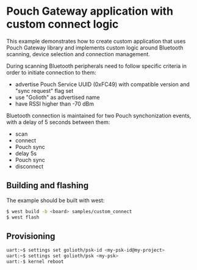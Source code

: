 # Pouch Gateway application with custom connect logic

This example demonstrates how to create custom application that uses
Pouch Gateway library and implements custom logic around Bluetooth
scanning, device selection and connection management.

During scanning Bluetooth peripherals need to follow specific criteria
in order to initiate connection to them:
- advertise Pouch Service UUID (0xFC49) with compatible version and
  "sync request" flag set
- use "Golioth" as advertised name
- have RSSI higher than -70 dBm

Bluetooth connection is maintained for two Pouch synchonization events,
with a delay of 5 seconds between them:
- scan
- connect
- Pouch sync
- delay 5s
- Pouch sync
- disconnect

## Building and flashing

The example should be built with west:

```bash
$ west build -b <board> samples/custom_connect
$ west flash
```

## Provisioning

```sh
uart:~$ settings set golioth/psk-id <my-psk-id@my-project>
uart:~$ settings set golioth/psk <my-psk>
uart:-$ kernel reboot
```
